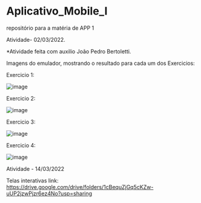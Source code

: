 # Aplicativo_Mobile_I
repositório para a matéria de APP 1


Atividade- 02/03/2022.

*Atividade feita com auxilio João Pedro Bertoletti.

Imagens do emulador, mostrando o resultado para cada um dos Exercicios:

Exercicio 1:

![image](https://user-images.githubusercontent.com/89554510/156461497-298e515f-4747-4631-90b9-48583fa8284b.png)


Exercicio 2:

![image](https://user-images.githubusercontent.com/89554510/156461868-3440cc2b-3036-4e96-b7eb-c3f462062840.png)


Exercicio 3:

![image](https://user-images.githubusercontent.com/89554510/156462051-c6017129-e83b-4609-a4f2-61d4c6ec0a0c.png)


Exercicio 4:

![image](https://user-images.githubusercontent.com/89554510/156462644-8ce8e646-3890-4812-a667-94780af00f63.png)




Atividade - 14/03/2022

Telas interativas link: https://drive.google.com/drive/folders/1cBequZjGq5cKZw-uUP2jzwPjzr6ez4No?usp=sharing
